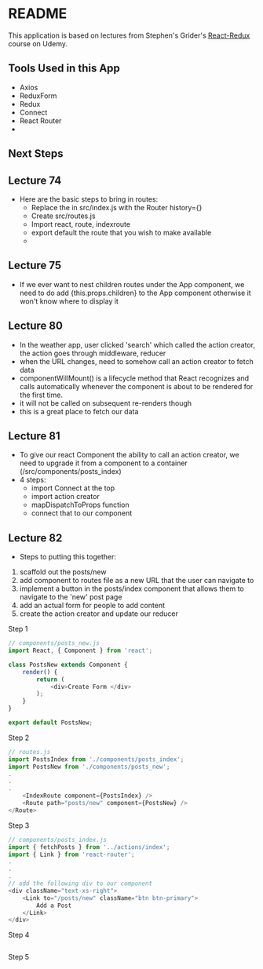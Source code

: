 # README

This application is based on lectures from Stephen's Grider's 
<a target="_blank" href="https://www.udemy.com/react-redux/">React-Redux</a>
course on Udemy.

## Tools Used in this App
- Axios
- ReduxForm
- Redux
- Connect
- React Router
- 


## Next Steps


## Lecture 74
- Here are the basic steps to bring in routes:
  - Replace the <App /> in src/index.js with the Router history={}
  - Create src/routes.js
  - Import react, route, indexroute
  - export default the route that you wish to make available
  - <Router history={browserHistory} routes={routes}/>

## Lecture 75
- If we ever want to nest children routes under the App component, we need to do 
add {this.props.children} to the App component otherwise it won't know where to
display it

## Lecture 80
- In the weather app, user clicked 'search' which called the action creator, the action
goes through middleware, reducer
- when the URL changes, need to somehow call an action creator to fetch data
- componentWillMount() is a lifecycle method that React recognizes and calls automatically whenever
the component is about to be rendered for the first time.  
- it will not be called on subsequent re-renders though
- this is a great place to fetch our data

## Lecture 81
- To give our react Component the ability to call an action creator, we need to upgrade it
from a component to a container (/src/components/posts_index)
- 4 steps:
  - import Connect at the top
  - import action creator
  - mapDispatchToProps function
  - connect that to our component

## Lecture 82
- Steps to putting this together:

1. scaffold out the posts/new
2. add component to routes file as a new URL that the user can navigate to
3. implement a button in the posts/index component that allows them to navigate to the 'new' post page
4. add an actual form for people to add content
5. create the action creator and update our reducer

Step 1
```javascript
// components/posts_new.js
import React, { Component } from 'react';

class PostsNew extends Component {
	render() {
		return (
			<div>Create Form </div>
		);
	}
}

export default PostsNew;
```

Step 2
```javascript
// routes.js
import PostsIndex from './components/posts_index';
import PostsNew from './components/posts_new';
.
.
.
	<IndexRoute component={PostsIndex} />
	<Route path="posts/new" component={PostsNew} />
</Route>
```

Step 3
```javascript
// components/posts_index.js
import { fetchPosts } from '../actions/index';
import { Link } from 'react-router';
.
.
.
// add the following div to our component
<div className="text-xs-right">
	<Link to="/posts/new" className="btn btn-primary">
		Add a Post
	</Link>
</div>
```

Step 4
```javascript

```

Step 5
```javascript

```


